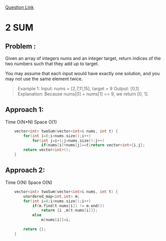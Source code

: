 [Question Link](https://leetcode.com/problems/two-sum/)

# 2 SUM

## Problem :
Given an array of integers nums and an integer target, return indices of the two numbers such that they add up to target.

You may assume that each input would have exactly one solution, and you may not use the same element twice.

>Example 1:
>Input: nums = [2,7,11,15], target = 9
>Output: [0,1]
>Explanation: Because nums[0] + nums[1] == 9, we return [0, 1].

## Approach 1:
Time O(N\*N)
Space O(1)

```cpp
    vector<int> twoSum(vector<int>& nums, int t) {
        for(int i=0;i<nums.size();i++)
            for(int j=i+1;j<nums.size();j++)
                if(nums[i]+nums[j]==t)return vector<int>{i,j};
        return vector<int>();
    }
```

## Approach 2:
Time O(N)
Space O(N)

```cpp
    vector<int> twoSum(vector<int>& nums, int t) {
        unordered_map<int,int> m;
        for(int i=0;i<nums.size();i++)
            if(m.find(t-nums[i]) != m.end())
                return {i ,m[t-nums[i]]};
            else
                m[nums[i]]=i;
        
        return {};
    }
```